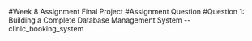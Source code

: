 #Week 8 Assignment Final Project
#Assignment Question
#Question 1: Building a Complete Database Management System
-- clinic_booking_system
